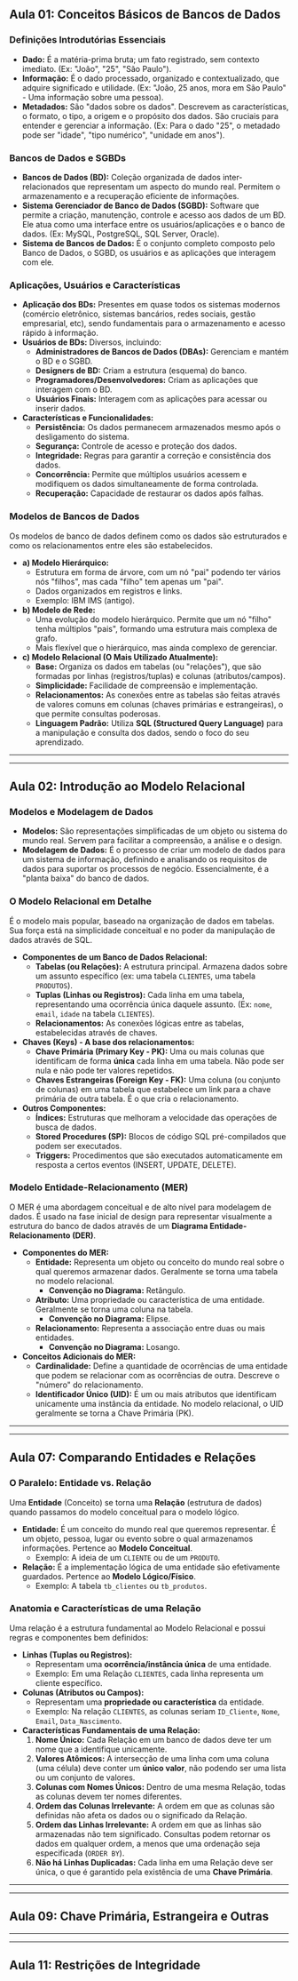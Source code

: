 ## Aula 01: Conceitos Básicos de Bancos de Dados

### Definições Introdutórias Essenciais

- **Dado:** É a matéria-prima bruta; um fato registrado, sem contexto imediato. (Ex: "João", "25", "São Paulo").
- **Informação:** É o dado processado, organizado e contextualizado, que adquire significado e utilidade. (Ex: "João, 25 anos, mora em São Paulo" - Uma informação sobre uma pessoa).
- **Metadados:** São "dados sobre os dados". Descrevem as características, o formato, o tipo, a origem e o propósito dos dados. São cruciais para entender e gerenciar a informação. (Ex: Para o dado "25", o metadado pode ser "idade", "tipo numérico", "unidade em anos").

### Bancos de Dados e SGBDs

- **Bancos de Dados (BD):** Coleção organizada de dados inter-relacionados que representam um aspecto do mundo real. Permitem o armazenamento e a recuperação eficiente de informações.
- **Sistema Gerenciador de Banco de Dados (SGBD):** Software que permite a criação, manutenção, controle e acesso aos dados de um BD. Ele atua como uma interface entre os usuários/aplicações e o banco de dados. (Ex: MySQL, PostgreSQL, SQL Server, Oracle).
- **Sistema de Bancos de Dados:** É o conjunto completo composto pelo Banco de Dados, o SGBD, os usuários e as aplicações que interagem com ele.

### Aplicações, Usuários e Características

- **Aplicação dos BDs:** Presentes em quase todos os sistemas modernos (comércio eletrônico, sistemas bancários, redes sociais, gestão empresarial, etc), sendo fundamentais para o armazenamento e acesso rápido à informação.
- **Usuários de BDs:** Diversos, incluindo: 
    - **Administradores de Bancos de Dados (DBAs):** Gerenciam e mantém o BD e o SGBD.
    - **Designers de BD:** Criam a estrutura (esquema) do banco.
    - **Programadores/Desenvolvedores:** Criam as aplicações que interagem com o BD.
    - **Usuários Finais:** Interagem com as aplicações para acessar ou inserir dados.
- **Características e Funcionalidades:**
    - **Persistência:** Os dados permanecem armazenados mesmo após o desligamento do sistema.
    - **Segurança:** Controle de acesso e proteção dos dados.
    - **Integridade:** Regras para garantir a correção e consistência dos dados.
    - **Concorrência:** Permite que múltiplos usuários acessem e modifiquem os dados simultaneamente de forma controlada.
    - **Recuperação:** Capacidade de restaurar os dados após falhas.

### Modelos de Bancos de Dados

Os modelos de banco de dados definem como os dados são estruturados e como os relacionamentos entre eles são estabelecidos.

- **a) Modelo Hierárquico:**
    - Estrutura em forma de árvore, com um nó "pai" podendo ter vários nós "filhos", mas cada "filho" tem apenas um "pai".
    - Dados organizados em registros e links.
    - Exemplo: IBM IMS (antigo).
- **b) Modelo de Rede:**
    - Uma evolução do modelo hierárquico. Permite que um nó "filho" tenha múltiplos "pais", formando uma estrutura mais complexa de grafo.
    - Mais flexível que o hierárquico, mas ainda complexo de gerenciar.
- **c) Modelo Relacional (O Mais Utilizado Atualmente):**
    - **Base:** Organiza os dados em tabelas (ou "relações"), que são formadas por linhas (registros/tuplas) e colunas (atributos/campos).
    - **Simplicidade:** Facilidade de compreensão e implementação.
    - **Relacionamentos:** As conexões entre as tabelas são feitas através de valores comuns em colunas (chaves primárias e estrangeiras), o que permite consultas poderosas.
    - **Linguagem Padrão:** Utiliza **SQL (Structured Query Language)** para a manipulação e consulta dos dados, sendo o foco do seu aprendizado.

---
---

## Aula 02: Introdução ao Modelo Relacional

### Modelos e Modelagem de Dados

- **Modelos:** São representações simplificadas de um objeto ou sistema do mundo real. Servem para facilitar a compreensão, a análise e o design.
- **Modelagem de Dados:** É o processo de criar um modelo de dados para um sistema de informação, definindo e analisando os requisitos de dados para suportar os processos de negócio. Essencialmente, é a "planta baixa" do banco de dados.

### O Modelo Relacional em Detalhe

É o modelo mais popular, baseado na organização de dados em tabelas. Sua força está na simplicidade conceitual e no poder da manipulação de dados através de SQL.

- **Componentes de um Banco de Dados Relacional:**
    - **Tabelas (ou Relações):** A estrutura principal. Armazena dados sobre um assunto específico (ex: uma tabela `CLIENTES`, uma tabela `PRODUTOS`).
    - **Tuplas (Linhas ou Registros):** Cada linha em uma tabela, representando uma ocorrência única daquele assunto. (Ex: `nome`, `email`, `idade` na tabela `CLIENTES`).
    - **Relacionamentos:** As conexões lógicas entre as tabelas, estabelecidas através de chaves.
- **Chaves (Keys) - A base dos relacionamentos:**
    - **Chave Primária (Primary Key - PK):** Uma ou mais colunas que identificam de forma **única** cada linha em uma tabela. Não pode ser nula e não pode ter valores repetidos.
    - **Chaves Estrangeiras (Foreign Key - FK):** Uma coluna (ou conjunto de colunas) em uma tabela que estabelece um link para a chave primária de outra tabela. É o que cria o relacionamento.
- **Outros Componentes:**
    - **Índices:** Estruturas que melhoram a velocidade das operações de busca de dados.
    - **Stored Procedures (SP):** Blocos de código SQL pré-compilados que podem ser executados.
    - **Triggers:** Procedimentos que são executados automaticamente em resposta a certos eventos (INSERT, UPDATE, DELETE).

### Modelo Entidade-Relacionamento (MER)

O MER é uma abordagem conceitual e de alto nível para modelagem de dados. É usado na fase inicial de design para representar visualmente a estrutura do banco de dados através de um **Diagrama Entidade-Relacionamento (DER)**.

- **Componentes do MER:**
    - **Entidade:** Representa um objeto ou conceito do mundo real sobre o qual queremos armazenar dados. Geralmente se torna uma tabela no modelo relacional.
        - **Convenção no Diagrama:** Retângulo.
    - **Atributo:** Uma propriedade ou característica de uma entidade. Geralmente se torna uma coluna na tabela.
        - **Convenção no Diagrama:** Elipse.
    - **Relacionamento:** Representa a associação entre duas ou mais entidades.
        - **Convenção no Diagrama:** Losango.
- **Conceitos Adicionais do MER:**
    - **Cardinalidade:** Define a quantidade de ocorrências de uma entidade que podem se relacionar com as ocorrências de outra. Descreve o "número" do relacionamento.
    - **Identificador Único (UID):** É um ou mais atributos que identificam unicamente uma instância da entidade. No modelo relacional, o UID geralmente se torna a Chave Primária (PK).

---
---

## Aula 07: Comparando Entidades e Relações

### O Paralelo: Entidade vs. Relação

Uma **Entidade** (Conceito) se torna uma **Relação** (estrutura de dados) quando passamos do modelo conceitual para o modelo lógico.

- **Entidade:** É um conceito do mundo real que queremos representar. É um objeto, pessoa, lugar ou evento sobre o qual armazenamos informações. Pertence ao **Modelo Conceitual**.
    - Exemplo: A ideia de um `CLIENTE` ou de um `PRODUTO`.
- **Relação:** É a implementação lógica de uma entidade são efetivamente guardados. Pertence ao **Modelo Lógico/Físico**.
    - Exemplo: A tabela `tb_clientes` ou `tb_produtos`.

### Anatomia e Características de uma Relação

Uma relação é a estrutura fundamental ao Modelo Relacional e possui regras e componentes bem definidos:

- **Linhas (Tuplas ou Registros):**
    - Representam uma **ocorrência/instância única** de uma entidade.
    - Exemplo: Em uma Relação `CLIENTES`, cada linha representa um cliente específico.
- **Colunas (Atributos ou Campos):**
    - Representam uma **propriedade ou característica** da entidade.
    - Exemplo: Na relação `CLIENTES`, as colunas seriam `ID_Cliente`, `Nome`, `Email`, `Data_Nascimento`.
- **Características Fundamentais de uma Relação:**
    1. **Nome Único:** Cada Relação em um banco de dados deve ter um nome que a identifique unicamente.
    2. **Valores Atômicos:** A intersecção de uma linha com uma coluna (uma célula) deve conter um **único valor**, não podendo ser uma lista ou um conjunto de valores.
    3. **Colunas com Nomes Únicos:** Dentro de uma mesma Relação, todas as colunas devem ter nomes diferentes.
    4. **Ordem das Colunas Irrelevante:** A ordem em que as colunas são definidas não afeta os dados ou o significado da Relação.
    5. **Ordem das Linhas Irrelevante:** A ordem em que as linhas são armazenadas não tem significado. Consultas podem retornar os dados em qualquer ordem, a menos que uma ordenação seja especificada (`ORDER BY`).
    6. **Não há Linhas Duplicadas:** Cada linha em uma Relação deve ser única, o que é garantido pela existência de uma **Chave Primária**.

---
---

## Aula 09: Chave Primária, Estrangeira e Outras


---
---

## Aula 11: Restrições de Integridade

